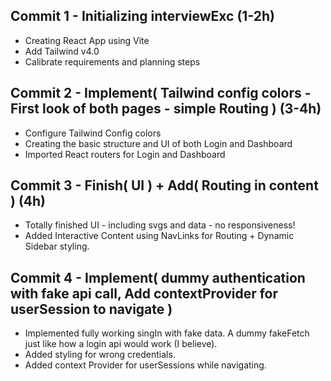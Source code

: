 ## Commit 1 - Initializing interviewExc (1-2h)

* Creating React App using Vite
* Add Tailwind v4.0
* Calibrate requirements and planning steps

## Commit 2 - Implement( Tailwind config colors - First look of both pages - simple Routing ) (3-4h)

* Configure Tailwind Config colors
* Creating the basic structure and UI of both Login and Dashboard
* Imported React routers for Login and Dashboard

## Commit 3 - Finish( UI ) + Add( Routing in content ) (4h)

* Totally finished UI - including svgs and data - no responsiveness!
* Added Interactive Content using NavLinks for Routing + Dynamic Sidebar styling. 

## Commit 4 - Implement( dummy authentication with fake api call, Add contextProvider for userSession to navigate )

* Implemented fully working singIn with fake data. A dummy fakeFetch just like how a login api would work (I believe).
* Added styling for wrong credentials.
* Added context Provider for userSessions while navigating.
